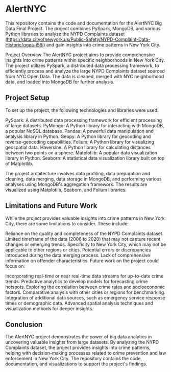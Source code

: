 # AlertNYC
This repository contains the code and documentation for the AlertNYC Big Data Final Project. The project combines PySpark, MongoDB, and various Python libraries to analyze the NYPD Complaints dataset (https://data.cityofnewyork.us/Public-Safety/NYPD-Complaint-Data-Historic/qgea-i56i) and gain insights into crime patterns in New York City.

Project Overview
The AlertNYC project aims to provide comprehensive insights into crime patterns within specific neighborhoods in New York City. The project utilizes PySpark, a distributed data processing framework, to efficiently process and analyze the large NYPD Complaints dataset sourced from NYC Open Data. The data is cleaned, merged with NYC neighborhood data, and loaded into MongoDB for further analysis.

## Project Setup
To set up the project, the following technologies and libraries were used:

PySpark: A distributed data processing framework for efficient processing of large datasets.
PyMongo: A Python library for interacting with MongoDB, a popular NoSQL database.
Pandas: A powerful data manipulation and analysis library in Python.
Geopy: A Python library for geocoding and reverse-geocoding capabilities.
Folium: A Python library for visualizing geospatial data.
Haversine: A Python library for calculating distances between two points on a sphere.
Matplotlib: A popular data visualization library in Python.
Seaborn: A statistical data visualization library built on top of Matplotlib.

The project architecture involves data profiling, data preparation and cleaning, data merging, data storage in MongoDB, and performing various analyses using MongoDB's aggregation framework. The results are visualized using Matplotlib, Seaborn, and Folium libraries.

## Limitations and Future Work
While the project provides valuable insights into crime patterns in New York City, there are some limitations to consider. These include:

Reliance on the quality and completeness of the NYPD Complaints dataset.
Limited timeframe of the data (2006 to 2020) that may not capture recent changes or emerging trends.
Specificity to New York City, which may not be applicable to other regions or cities.
Potential errors or discrepancies introduced during the data merging process.
Lack of comprehensive information on offender characteristics.
Future work on the project could focus on:

Incorporating real-time or near real-time data streams for up-to-date crime trends.
Predictive analytics to develop models for forecasting crime hotspots.
Exploring the correlation between crime rates and socioeconomic factors.
Comparative analysis with other cities or regions for benchmarking.
Integration of additional data sources, such as emergency service response times or demographic data.
Advanced spatial analysis techniques and visualization methods for deeper insights.

## Conclusion
The AlertNYC project demonstrates the power of big data analytics in uncovering valuable insights from large datasets. By analyzing the NYPD Complaints dataset, the project provides insights into crime patterns, helping with decision-making processes related to crime prevention and law enforcement in New York City. The repository contains the code, documentation, and visualizations to support the project's findings.
